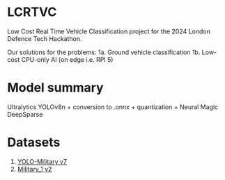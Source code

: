 # LCRTVC
Low Cost Real Time Vehicle Classification project for the 2024 London Defence Tech Hackathon.

Our solutions for the problems:
1a. Ground vehicle classification
1b. Low-cost CPU-only AI (on edge i.e. RPI 5)

# Model summary
Ultralytics YOLOv8n + conversion to .onnx + quantization + Neural Magic DeepSparse

# Datasets
1. [YOLO-Military v7](https://universe.roboflow.com/uce03211-gmail-com/yolo-military)
2. [Military_1 v2](https://universe.roboflow.com/drone-hnsge/military_1)
